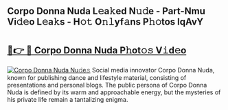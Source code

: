 ## Corpo Donna Nuda L𝚎a𝚔ed N𝚞𝚍e - Part-Nmu Vi𝚍𝚎o L𝚎a𝚔s - H𝚘𝚝 O𝚗𝚕yf𝚊ns P𝚑𝚘tos lqAvY

# <h2><a href="http://kfb7rb.oniu.top/?m=Corpo+Donna+Nuda">🔗👉 🔴 Corpo Donna Nuda P𝚑ot𝚘𝚜 V𝚒d𝚎o</a></h2>

[![Corpo Donna Nuda Nu𝚍e𝚜](https://i.imgur.com/0qMVB7G.gif)](http://kfb7rb.oniu.top/?m=Corpo+Donna+Nuda)
Social media innovator Corpo Donna Nuda, known for publishing dance and lifestyle material, consisting of presentations and personal blogs. The public persona of Corpo Donna Nuda is defined by its warm and approachable energy, but the mysteries of his private life remain a tantalizing enigma.  
